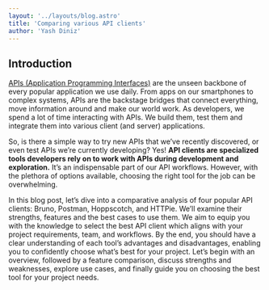 ```yaml
---
layout: '../layouts/blog.astro'
title: 'Comparing various API clients'
author: 'Yash Diniz'
---
```


## Introduction

[APIs (Application Programming Interfaces)](https://aws.amazon.com/what-is/api/#:~:text=on%20your%20phone.-,What%20does%20API%20stand%20for%3F,of%20service%20between%20two%20applications.) are the unseen backbone of every popular application 
we use daily. From apps on our smartphones to complex systems, APIs are the backstage bridges 
that connect everything, move information around and make our world work. As developers, we spend
a lot of time interacting with APIs. We build them, test them and integrate them into various 
client (and server) applications. 

So, is there a simple way to try new APIs that we’ve recently discovered, or even test APIs we’re 
currently developing? Yes! **API clients are specialized tools developers rely on to work with APIs 
during development and exploration.** It’s an indispensable part of our API workflows. However, with 
the plethora of options available, choosing the right tool for the job can be overwhelming.

In this blog post, let’s dive into a comparative analysis of four popular API clients: Bruno, 
Postman, Hoppscotch, and HTTPie. We’ll examine their strengths, features and the best cases to 
use them. We aim to equip you with the knowledge to select the best API client which aligns with 
your project requirements, team, and workflows. By the end, you should have a clear understanding 
of each tool’s advantages and disadvantages, enabling you to confidently choose what’s best for 
your project. Let’s begin with an overview, followed by a feature comparison, discuss strengths 
and weaknesses, explore use cases, and finally guide you on choosing the best tool for your 
project needs.
